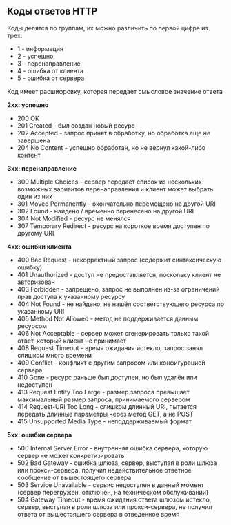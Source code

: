 ## Коды ответов HTTP

Коды делятся по группам, их можно различить по первой цифре из трех: 

- 1 - информация
- 2 - успешно
- 3 - перенаправление
- 4 - ошибка от клиента
- 5 - ошибка от сервера

Код имеет расшифровку, которая передает смысловое значение ответа

**2хх: успешно**
- 200 OK
- 201 Created - был создан новый ресурс
- 202 Accepted - запрос принят в обработку, но обработка еще не завершена
- 204 No Content - успешно обработан, но не вернул какой-либо контент

**3xx: перенаправление**
- 300 Multiple Choices - сервер передаёт список из нескольких возможных вариантов 
  перенаправления и клиент может выбрать один из них
- 301 Moved Permanently - окончательно перемещено на другой URI
- 302 Found - найдено / временно перенесено на другой URI
- 304 Not Modified - ресурс не менялся
- 307 Temporary Redirect - ресурс на короткое время доступен по другому URI

**4xx: ошибки клиента**
- 400 Bad Request - некорректный запрос (содержит синтаксическую ошибку)
- 401 Unauthorized - доступ не предоставляется, поскольку клиент не авторизован
- 403 Forbidden - запрещено, запрос не выполнен из-за ограничений прав доступа к указанному ресурсу
- 404 Not Found - не найдено, не нашёл соответствующего ресурса по указанному URI
- 405 Method Not Allowed - метод не поддерживается данным ресурсом
- 406 Not Acceptable - сервер может сгенерировать только такой ответ, который клиент не принимает
- 408 Request Timeout - время ожидания истекло, запрос занял слишком много времени
- 409 Conflict - конфликт с другим запросом или конфигурацией сервера
- 410 Gone - ресурс раньше был доступен, но был удалён или недоступен
- 413 Request Entity Too Large - размер запроса превышает максимальный размер запроса, принимаемого 
  сервером
- 414 Request-URI Too Long  - слишком длинный URI, пытается передать длинные параметры через 
  метод GET, а не POST
- 415 Unsupported Media Type - неподдерживаемый формат

**5xx: ошибки сервера**
- 500 Internal Server Error - внутренняя ошибка сервера, которую сервер не может конкретизировать
- 502 Bad Gateway - ошибка шлюза, сервер, выступая в роли шлюза или прокси-сервера, получил 
  недействительное ответное сообщение от вышестоящего сервера
- 503 Service Unavailable - сервис недоступен в данный момент (сервер перегружен, отключен, на 
  техническом обслуживании)
- 504 Gateway Timeout - время ожидания ответа шлюзом истекло, сервер, выступая в роли шлюза или 
  прокси-сервера, не получил ответа от вышестоящего сервера в отведенное время
